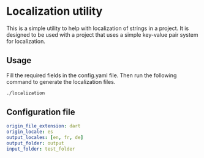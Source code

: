 # Localization utility

This is a simple utility to help with localization of strings in a project. It is designed to be used with a project that uses a simple key-value pair system for localization.

## Usage
Fill the required fields in the config.yaml file. Then run the following command to generate the localization files.
```bash
./localization
```

## Configuration file
```yaml
origin_file_extension: dart
origin_locale: es
output_locales: [en, fr, de]
output_folder: output
input_folder: test_folder
```